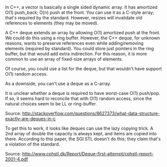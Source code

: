 In C++, a vector is basically a single sided dynamic array. It has
amortized O(1) push_back; O(n) push at the front. You can use it as a
C-style array; that's required by the standard. However, resizes will
invalidate old references to elements (they may be moved).

A C++ deque extends an array by allowing O(1) amortized push at the
front. We could do this using a ring buffer. However, the C++ deque,
for unknown reasons, wants to preserve references even while
adding/removing elements (required by standard). You could store just
pointers in the ring buffer, but that would add extra indirection. For
this reason, it is more common to use an array of fixed-size arrays of
elements.

Of course, you could use a list for the deque, but that wouldn't have
support O(1) random access.

As a downside, you can't use a deque as a C-array.

It is unclear whether a deque is required to have worst-case O(1)
push/pop. If so, it seems hard to reconcile that with O(1) random
access, since the natural choices seem to be LL or ring-buffer.

Source: http://stackoverflow.com/questions/8627373/what-data-structure-exactly-are-deques-in-c

To get this to work, it looks like deques can use the lazy copying
trick. A 2nd array of double the capacity is always kept, and items
are copied into there. According to this paper, the SGI STL doesn't do
this; they claim that's a violation of the standard.

Source: http://www.cphstl.dk/Report/Deque-first-attempt/cphstl-report-2001-4.pdf

